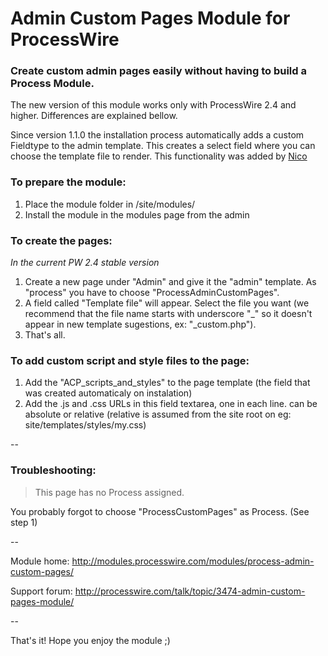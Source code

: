 # Admin Custom Pages Module for ProcessWire

### Create custom admin pages easily without having to build a Process Module.
 
The new version of this module works only with ProcessWire 2.4 and higher.
Differences are explained bellow.

Since version 1.1.0 the installation process automatically adds a custom Fieldtype to the admin template. This creates a select field where you can choose the template file to render. This functionality was added by [Nico](http://nico.is)

### To prepare the module:

1. Place the module folder in /site/modules/
2. Install the module in the modules page from the admin

### To create the pages:

*In the current PW 2.4 stable version*

1. Create a new page under "Admin" and give it the "admin" template. As "process" you have to choose "ProcessAdminCustomPages".
2. A field called "Template file" will appear. Select the file you want (we recommend that the file name starts with underscore "\_" so it doesn't appear in new template sugestions, ex: "\_custom.php").
3. That's all.

### To add custom script and style files to the page:

1. Add the "ACP_scripts_and_styles" to the page template (the field that was created automaticaly on instalation)
2. Add the .js and .css URLs in this field textarea, one in each line. can be absolute or relative (relative is assumed from the site root on eg: site/templates/styles/my.css)

--

### Troubleshooting:

> This page has no Process assigned.

You probably forgot to choose "ProcessCustomPages" as Process. (See step 1)


--

Module home: http://modules.processwire.com/modules/process-admin-custom-pages/

Support forum: http://processwire.com/talk/topic/3474-admin-custom-pages-module/

--

That's it! Hope you enjoy the module ;)

